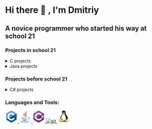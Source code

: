 # Hi there 👋 , I'm Dmitriy

## A novice programmer who started his way at school 21

### Projects in school 21

<details><summary>С projects</summary>

Project name | Short descriptiion | Grade
:------------:|:--------------:|:-----:
[Libft](https://github.com/KhlyninD/Libft)|This project is about coding a C library. It will contain a lot of general purpose functions your programs will rely upon.|125
[ft_printf](https://github.com/KhlyninD/ft_printf)|The goal of this project is pretty straightforward. You will recode printf(). You will mainly learn about using a variable number of arguments.|100
[get_next_line](https://github.com/KhlyninD/get_next_line)|This project is about programming a function that returns a line read from a file descriptor.|125
[minitalk](https://github.com/KhlyninD/minitalk)|The purpose of this project is to code a small data exchange program using UNIX signals.|125
[so_long](https://github.com/KhlyninD/so_long)|This project is a very small 2D game. Its purpose is to make you work with textures, sprites, and some other very basic gameplay elements.|120
[push_swap](https://github.com/KhlyninD/push_swap)|This project will make you sort data on a stack, with a limited set of instructions, using the lowest possible number of actions. To succeed you’ll have to manipulate various types of algorithms and choose the most appropriate solution (out of many) for an optimized data sorting.|125
[Philosophers](https://github.com/KhlyninD/Philosophers)|In this project, you will learn the basics of threading a process. You will see how to create threads and you will discover mutexes.|125
[minishell](https://github.com/KhlyninD/minishell)|This project is about creating a simple shell. Yes, your own little bash. You will learn a lot about processes and file descriptors.|100
[cub3d](https://github.com/KhlyninD/cub3d)|This project is inspired by the world-famous Wolfenstein 3D game, which was the first FPS ever. It will enable you to explore ray-casting. Your goal will be to make a dynamic view inside a maze, in which you’ll have to find your way.|105
</details>
  
<details><summary>Java projects</summary>

Project name | Short descriptiion | Grade
:------------:|:--------------:|:-----:
[Java_piscine](https://github.com/KhlyninD/Piscine-Java)|The Java piscine is developed in order to overcome the barrier to entry to the professional field. All days of the piscine are focused on learning and understanding the Java infrastructure and basic technologies which are used in enterprise development. Acquired knowledge will help you to understand the main language mechanics and develop the software conforming to the generally accepted standards.|83
</details>

### Projects before school 21

<details><summary>C# projects</summary>
  
  - [VneshSort](https://github.com/KhlyninD/VneshSort)
  - [ReadWriterFileAndMSSQL](https://github.com/KhlyninD/VneshSort)
  - [Uchet_Servis](https://github.com/KhlyninD/Uchet_Servis)
  - [WebApiMail](https://github.com/KhlyninD/WebApiMail)
  
</details>
  
  
### Languages and Tools:
<p align="left">
  <a href="https://www.cprogramming.com/" target="_blank" rel="noreferrer"> <img src="https://raw.githubusercontent.com/devicons/devicon/master/icons/c/c-original.svg" alt="c" width="40" height="40"/> 
  </a>
  <a href="https://www.java.com" target="_blank" rel="noreferrer"> <img src="https://raw.githubusercontent.com/devicons/devicon/master/icons/java/java-original.svg" alt="java" width="40" height="40"/>
  </a>
  <a href="https://www.w3schools.com/cs/" target="_blank" rel="noreferrer"> <img src="https://raw.githubusercontent.com/devicons/devicon/master/icons/csharp/csharp-original.svg" alt="csharp" width="40" height="40"/> 
  </a>
  <a href="https://git-scm.com/" target="_blank" rel="noreferrer"> <img src="https://www.vectorlogo.zone/logos/git-scm/git-scm-icon.svg" alt="git" width="40" height="40"/>
  </a>
  <a href="https://www.linux.org/" target="_blank" rel="noreferrer"> <img src="https://raw.githubusercontent.com/devicons/devicon/master/icons/linux/linux-original.svg" alt="linux" width="40" height="40"/>
  </a>
</p>
